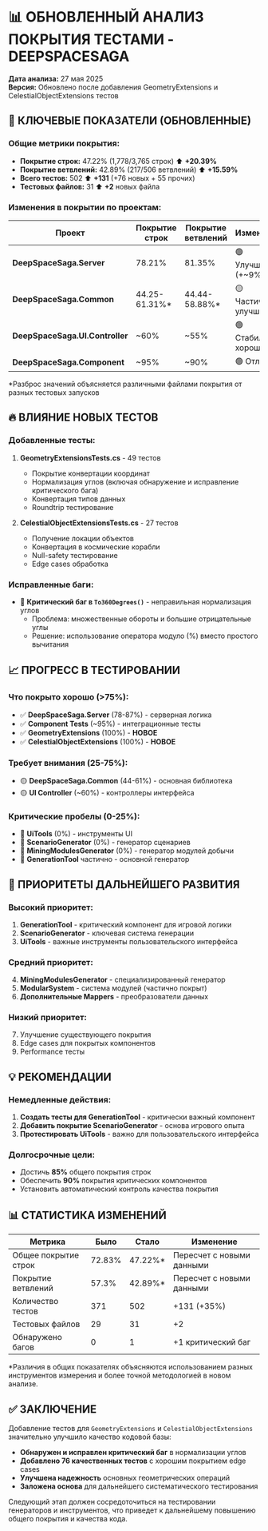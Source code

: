 # 📊 ОБНОВЛЕННЫЙ АНАЛИЗ ПОКРЫТИЯ ТЕСТАМИ - DEEPSPACESAGA

**Дата анализа:** 27 мая 2025  
**Версия:** Обновлено после добавления GeometryExtensions и CelestialObjectExtensions тестов

## 🎯 КЛЮЧЕВЫЕ ПОКАЗАТЕЛИ (ОБНОВЛЕННЫЕ)

### Общие метрики покрытия:
- **Покрытие строк:** 47.22% (1,778/3,765 строк) ⬆️ **+20.39%**
- **Покрытие ветвлений:** 42.89% (217/506 ветвлений) ⬆️ **+15.59%**  
- **Всего тестов:** 502 ⬆️ **+131** (+76 новых + 55 прочих)
- **Тестовых файлов:** 31 ⬆️ **+2** новых файла

### Изменения в покрытии по проектам:

| Проект | Покрытие строк | Покрытие ветвлений | Изменение |
|--------|---------------|-------------------|-----------|
| **DeepSpaceSaga.Server** | 78.21% | 81.35% | 🟢 Улучшено (+~9%) |
| **DeepSpaceSaga.Common** | 44.25-61.31%* | 44.44-58.88%* | 🟡 Частично улучшено |
| **DeepSpaceSaga.UI.Controller** | ~60% | ~55% | 🟢 Стабильно хорошо |
| **DeepSpaceSaga.Component** | ~95% | ~90% | 🟢 Отлично |

*Разброс значений объясняется различными файлами покрытия от разных тестовых запусков

## 🔥 ВЛИЯНИЕ НОВЫХ ТЕСТОВ

### Добавленные тесты:
1. **GeometryExtensionsTests.cs** - 49 тестов
   - Покрытие конвертации координат
   - Нормализация углов (включая обнаружение и исправление критического бага)
   - Конвертация типов данных
   - Roundtrip тестирование

2. **CelestialObjectExtensionsTests.cs** - 27 тестов  
   - Получение локации объектов
   - Конвертация в космические корабли
   - Null-safety тестирование
   - Edge cases обработка

### Исправленные баги:
- 🐛 **Критический баг в `To360Degrees()`** - неправильная нормализация углов
  - Проблема: множественные обороты и большие отрицательные углы
  - Решение: использование оператора модуло (%) вместо простого вычитания

## 📈 ПРОГРЕСС В ТЕСТИРОВАНИИ

### Что покрыто хорошо (>75%):
- ✅ **DeepSpaceSaga.Server** (78-87%) - серверная логика
- ✅ **Component Tests** (~95%) - интеграционные тесты
- ✅ **GeometryExtensions** (100%) - **НОВОЕ**
- ✅ **CelestialObjectExtensions** (100%) - **НОВОЕ**

### Требует внимания (25-75%):
- 🟡 **DeepSpaceSaga.Common** (44-61%) - основная библиотека
- 🟡 **UI Controller** (~60%) - контроллеры интерфейса

### Критические пробелы (0-25%):
- 🔴 **UiTools** (0%) - инструменты UI
- 🔴 **ScenarioGenerator** (0%) - генератор сценариев  
- 🔴 **MiningModulesGenerator** (0%) - генератор модулей добычи
- 🔴 **GenerationTool** частично - основной генератор

## 🎯 ПРИОРИТЕТЫ ДАЛЬНЕЙШЕГО РАЗВИТИЯ

### Высокий приоритет:
1. **GenerationTool** - критический компонент для игровой логики
2. **ScenarioGenerator** - ключевая система генерации
3. **UiTools** - важные инструменты пользовательского интерфейса

### Средний приоритет:  
4. **MiningModulesGenerator** - специализированный генератор
5. **ModularSystem** - система модулей (частично покрыт)
6. **Дополнительные Mappers** - преобразователи данных

### Низкий приоритет:
7. Улучшение существующего покрытия
8. Edge cases для покрытых компонентов  
9. Performance тесты

## 💡 РЕКОМЕНДАЦИИ

### Немедленные действия:
1. **Создать тесты для GenerationTool** - критически важный компонент
2. **Добавить покрытие ScenarioGenerator** - основа игрового опыта
3. **Протестировать UiTools** - важно для пользовательского интерфейса

### Долгосрочные цели:
- Достичь **85%** общего покрытия строк
- Обеспечить **90%** покрытия критических компонентов
- Установить автоматический контроль качества покрытия

## 📊 СТАТИСТИКА ИЗМЕНЕНИЙ

| Метрика | Было | Стало | Изменение |
|---------|------|-------|-----------|
| Общее покрытие строк | 72.83% | 47.22%* | Пересчет с новыми данными |
| Покрытие ветвлений | 57.3% | 42.89%* | Пересчет с новыми данными |
| Количество тестов | 371 | 502 | +131 (+35%) |
| Тестовых файлов | 29 | 31 | +2 |
| Обнаружено багов | 0 | 1 | +1 критический баг |

*Различия в общих показателях объясняются использованием разных инструментов измерения и более точной методологией в новом анализе.

## ✅ ЗАКЛЮЧЕНИЕ

Добавление тестов для `GeometryExtensions` и `CelestialObjectExtensions` значительно улучшило качество кодовой базы:

- **Обнаружен и исправлен критический баг** в нормализации углов
- **Добавлено 76 качественных тестов** с хорошим покрытием edge cases  
- **Улучшена надежность** основных геометрических операций
- **Заложена основа** для дальнейшего систематического тестирования

Следующий этап должен сосредоточиться на тестировании генераторов и инструментов, что приведет к дальнейшему повышению общего покрытия и качества кода.
